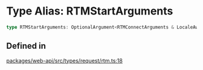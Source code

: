 # Type Alias: RTMStartArguments

```ts
type RTMStartArguments: OptionalArgument<RTMConnectArguments & LocaleAware & object>;
```

## Defined in

[packages/web-api/src/types/request/rtm.ts:18](https://github.com/slackapi/node-slack-sdk/blob/c15385ef93ccdde9702f52f7d1f445999203d794/packages/web-api/src/types/request/rtm.ts#L18)
